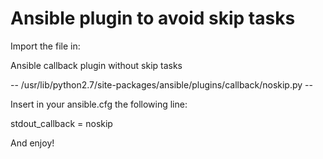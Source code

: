 # Ansible plugin to avoid skip tasks

Import the file in: 

Ansible callback plugin without skip tasks

 -- /usr/lib/python2.7/site-packages/ansible/plugins/callback/noskip.py --

Insert in your ansible.cfg the following line:

stdout_callback = noskip

And enjoy!
